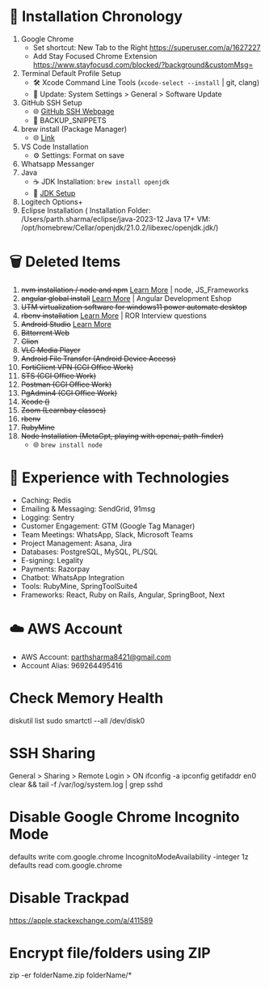 # 🚀 Installation Chronology

1. Google Chrome
   - Set shortcut: New Tab to the Right
      https://superuser.com/a/1627227
   - Add Stay Focused Chrome Extension
      https://www.stayfocusd.com/blocked/?background&customMsg=
3. Terminal Default Profile Setup
   - 🛠️ Xcode Command Line Tools (`xcode-select --install` | git, clang)
   - 🔄 Update: System Settings > General > Software Update
4. GitHub SSH Setup
   - 🌐 [GitHub SSH Webpage](https://docs.github.com/en/authentication/connecting-to-github-with-ssh/generating-a-new-ssh-key-and-adding-it-to-the-ssh-agent)
   - 📂 BACKUP_SNIPPETS
5. brew install (Package Manager)
   - 🌐 [Link](./homebrew_instructions.md)
6. VS Code Installation
   - ⚙️ Settings: Format on save
18. Whatsapp Messanger
7. Java
   - ☕ JDK Installation: `brew install openjdk`
   - 📎 [JDK Setup](../Java/openjdk_mac.md)
2. Logitech Options+
8. Eclipse Installation (
      Installation Folder: /Users/parth.sharma/eclipse/java-2023-12
      Java 17+ VM: /opt/homebrew/Cellar/openjdk/21.0.2/libexec/openjdk.jdk/)

# 🗑️ Deleted Items

1. ~~nvm installation / node and npm~~ [Learn More](./nvm.md) | node, JS_Frameworks
2. ~~angular global install~~ [Learn More](../JS_Frameworks/angular.md) | Angular Development Eshop
3. ~~UTM virtualization software for windows11 power automate desktop~~
4. ~~rbenv installation~~ [Learn More](../Ruby/rbenv.md) | ROR Interview questions
5. ~~Android Studio~~ [Learn More](./android.md)
6. ~~Bittorrent Web~~
8. ~~Clion~~
7. ~~VLC Media Player~~
8. ~~Android File Transfer (Android Device Access)~~
9. ~~FortiClient VPN (CGI Office Work)~~
10. ~~STS (CGI Office Work)~~
11. ~~Postman (CGI Office Work)~~
12. ~~PgAdmin4 (CGI Office Work)~~
14. ~~Xcode ()~~
15. ~~Zoom (Learnbay classes)~~
16. ~~rbenv~~
17. ~~RubyMine~~
13. ~~Node Installation (MetaGpt, playing with openai, path-finder)~~
    - 🌐 `brew install node`


# 🌟 Experience with Technologies

- Caching: Redis
- Emailing & Messaging: SendGrid, 91msg
- Logging: Sentry
- Customer Engagement: GTM (Google Tag Manager)
- Team Meetings: WhatsApp, Slack, Microsoft Teams
- Project Management: Asana, Jira
- Databases: PostgreSQL, MySQL, PL/SQL
- E-signing: Legality
- Payments: Razorpay
- Chatbot: WhatsApp Integration
- Tools: RubyMine, SpringToolSuite4
- Frameworks: React, Ruby on Rails, Angular, SpringBoot, Next

# ☁️ AWS Account

- AWS Account: parthsharma8421@gmail.com
- Account Alias: 969264495416


# Check Memory Health
diskutil list
sudo smartctl --all /dev/disk0

# SSH Sharing
General > Sharing > Remote Login > ON
ifconfig -a
ipconfig getifaddr en0
clear && tail -f /var/log/system.log | grep sshd

# Disable Google Chrome Incognito Mode
defaults write com.google.chrome IncognitoModeAvailability -integer 1z
defaults read com.google.chrome 

# Disable Trackpad
https://apple.stackexchange.com/a/411589

# Encrypt file/folders using ZIP
zip -er folderName.zip folderName/*